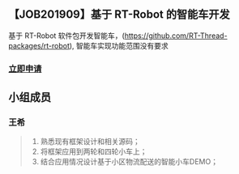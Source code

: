 ## 【JOB201909】基于 RT-Robot 的智能车开发

基于 RT-Robot 软件包开发智能车，(https://github.com/RT-Thread-packages/rt-robot), 智能车实现功能范围没有要求

### [立即申请]( https://github.com/RT-Thread/community-activities/edit/master/2019/JOB201909.md )

## 小组成员

### 王希

> 1. 熟悉现有框架设计和相关源码；
> 2. 将框架应用到两轮和四轮小车上；
> 3. 结合应用情况设计基于小区物流配送的智能小车DEMO；
